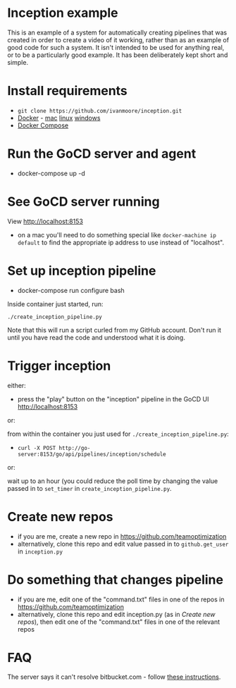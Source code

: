 # Inception example

This is an example of a system for automatically creating pipelines that was created in order to create a
video of it working, rather than as an example of good code for such a system.
It isn't intended to be used for anything real, or to be a particularly good example.
It has been deliberately kept short and simple.

# Install requirements

* `git clone https://github.com/ivanmoore/inception.git`
* [Docker](https://www.docker.com/) - [mac](http://docs.docker.com/mac/started/) [linux](http://docs.docker.com/linux/started/) [windows](http://docs.docker.com/windows/started/)
* [Docker Compose](https://docs.docker.com/compose/install/)

# Run the GoCD server and agent

* docker-compose up -d

# See GoCD server running

View [http://localhost:8153](http://localhost:8153)

* on a mac you'll need to do something special like `docker-machine ip default` to find the appropriate ip address to use instead of "localhost".

# Set up inception pipeline

* docker-compose run configure bash

Inside container just started, run: 

`./create_inception_pipeline.py`

Note that this will run a script curled from my GitHub account.
Don't run it until you have read the code and understood what it is doing.

# Trigger inception

either:

* press the "play" button on the "inception" pipeline in the GoCD UI [http://localhost:8153](http://localhost:8153)

or:

from within the container you just used for `./create_inception_pipeline.py`:

* `curl -X POST http://go-server:8153/go/api/pipelines/inception/schedule`

or:

wait up to an hour (you could reduce the poll time by changing the value passed in to `set_timer` in `create_inception_pipeline.py`.

# Create new repos

* if you are me, create a new repo in https://github.com/teamoptimization
* alternatively, clone this repo and edit value passed in to `github.get_user` in `inception.py` 

# Do something that changes pipeline

* if you are me, edit one of the "command.txt" files in one of the repos in https://github.com/teamoptimization
* alternatively, clone this repo and edit inception.py (as in *Create new repos*), then edit one of the "command.txt" files in one of the relevant repos

# FAQ

The server says it can't resolve bitbucket.com - follow [these instructions](https://robinwinslow.co.uk/2014/08/27/fix-docker-networking/).
